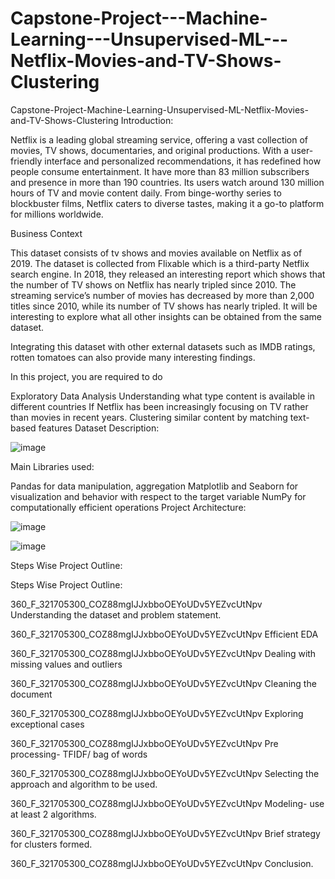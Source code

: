 # Capstone-Project---Machine-Learning---Unsupervised-ML---Netflix-Movies-and-TV-Shows-Clustering
Capstone-Project-Machine-Learning-Unsupervised-ML-Netflix-Movies-and-TV-Shows-Clustering
Introduction:

Netflix is a leading global streaming service, offering a vast collection of movies, TV shows, documentaries, and original productions. With a user-friendly interface and personalized recommendations, it has redefined how people consume entertainment. It have more than 83 million subscribers and presence in more than 190 countries. Its users watch around 130 million hours of TV and movie content daily. From binge-worthy series to blockbuster films, Netflix caters to diverse tastes, making it a go-to platform for millions worldwide.

Business Context

This dataset consists of tv shows and movies available on Netflix as of 2019. The dataset is collected from Flixable which is a third-party Netflix search engine. In 2018, they released an interesting report which shows that the number of TV shows on Netflix has nearly tripled since 2010. The streaming service’s number of movies has decreased by more than 2,000 titles since 2010, while its number of TV shows has nearly tripled. It will be interesting to explore what all other insights can be obtained from the same dataset.

Integrating this dataset with other external datasets such as IMDB ratings, rotten tomatoes can also provide many interesting findings.

In this project, you are required to do

Exploratory Data Analysis Understanding what type content is available in different countries If Netflix has been increasingly focusing on TV rather than movies in recent years. Clustering similar content by matching text-based features Dataset Description:


![image](https://github.com/Luckyjaiswal2000/Capstone-Project---Machine-Learning---Unsupervised-ML---Netflix-Movies-and-TV-Shows-Clustering/assets/138009906/0770441a-313d-49d8-97b1-15b680fba356)

Main Libraries used:

Pandas for data manipulation, aggregation Matplotlib and Seaborn for visualization and behavior with respect to the target variable NumPy for computationally efficient operations Project Architecture:

![image](https://github.com/Luckyjaiswal2000/Capstone-Project---Machine-Learning---Unsupervised-ML---Netflix-Movies-and-TV-Shows-Clustering/assets/138009906/baca9f66-8302-43d8-8a38-41ba0e57b3eb)

![image](https://github.com/Luckyjaiswal2000/Capstone-Project---Machine-Learning---Unsupervised-ML---Netflix-Movies-and-TV-Shows-Clustering/assets/138009906/34cd96b3-dfe9-4aa3-a403-07ea8843051a)

Steps Wise Project Outline:

Steps Wise Project Outline:

360_F_321705300_COZ88mgIJJxbboOEYoUDv5YEZvcUtNpv Understanding the dataset and problem statement.

360_F_321705300_COZ88mgIJJxbboOEYoUDv5YEZvcUtNpv Efficient EDA

360_F_321705300_COZ88mgIJJxbboOEYoUDv5YEZvcUtNpv Dealing with missing values and outliers

360_F_321705300_COZ88mgIJJxbboOEYoUDv5YEZvcUtNpv Cleaning the document

360_F_321705300_COZ88mgIJJxbboOEYoUDv5YEZvcUtNpv Exploring exceptional cases

360_F_321705300_COZ88mgIJJxbboOEYoUDv5YEZvcUtNpv Pre processing- TFIDF/ bag of words

360_F_321705300_COZ88mgIJJxbboOEYoUDv5YEZvcUtNpv Selecting the approach and algorithm to be used.

360_F_321705300_COZ88mgIJJxbboOEYoUDv5YEZvcUtNpv Modeling- use at least 2 algorithms.

360_F_321705300_COZ88mgIJJxbboOEYoUDv5YEZvcUtNpv Brief strategy for clusters formed.

360_F_321705300_COZ88mgIJJxbboOEYoUDv5YEZvcUtNpv Conclusion.

